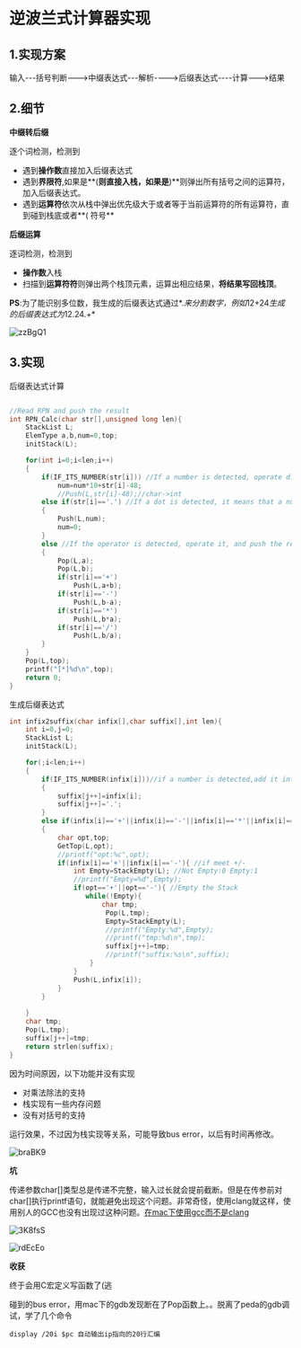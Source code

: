 # 逆波兰式计算器实现



## 1.实现方案

输入---括号判断--->中缀表达式---解析---->后缀表达式----计算--->结果



## 2.细节

**中缀转后缀**

逐个词检测，检测到

- 遇到**操作数**直接加入后缀表达式
- 遇到**界限符**,如果是**(**则直接入栈，如果是**)**则弹出所有括号之间的运算符，加入后缀表达式。
- 遇到**运算符**依次从栈中弹出优先级大于或者等于当前运算符的所有运算符，直到碰到栈底或者**( 符号**

**后缀运算**

逐词检测，检测到

- **操作数**入栈
- 扫描到**运算符符**则弹出两个栈顶元素，运算出相应结果，**将结果写回栈顶**。

**PS**:为了能识别多位数，我生成的后缀表达式通过*.*来分割数字，例如*12+24*生成的后缀表达式为*12.24.+*

![zzBgQ1](https://gitee.com/p0kerface/blog_image_management/raw/master/uPic/zzBgQ1.png)

## 3.实现

后缀表达式计算

```c++

//Read RPN and push the result
int RPN_Calc(char str[],unsigned long len){
    StackList L;
    ElemType a,b,num=0,top;
    initStack(L);

    for(int i=0;i<len;i++)
    {
        if(IF_ITS_NUMBER(str[i])) //If a number is detected, operate directly
            num=num*10+str[i]-48;
            //Push(L,str[i]-48);//char->int
        else if(str[i]=='.') //If a dot is detected, it means that a number has been entered
        {
            Push(L,num);
            num=0;
        }
        else //If the operator is detected, operate it, and push the result onto the stack after the end
        {
            Pop(L,a);
            Pop(L,b);
            if(str[i]=='+')
                Push(L,a+b);
            if(str[i]=='-')
                Push(L,b-a);
            if(str[i]=='*')
                Push(L,b*a);
            if(str[i]=='/')
                Push(L,b/a);
        }
    }
    Pop(L,top);
    printf("[*]%d\n",top);
    return 0;
}
```

生成后缀表达式

```c++
int infix2suffix(char infix[],char suffix[],int len){
    int i=0,j=0;
    StackList L;
    initStack(L);

    for(;i<len;i++)
    {
        if(IF_ITS_NUMBER(infix[i]))//if a number is detected,add it into suffix
        {
            suffix[j++]=infix[i];
            suffix[j++]='.';
        }
        else if(infix[i]=='+'||infix[i]=='-'||infix[i]=='*'||infix[i]=='/')//if an operator is detected
        {
            char opt,top;
            GetTop(L,opt);
            //printf("opt:%c",opt);
            if(infix[i]=='+'||infix[i]=='-'){ //if meet +/-
                int Empty=StackEmpty(L); //Not Empty:0 Empty:1
                //printf("Empty=%d",Empty);
                if(opt=='+'||opt=='-'){ //Empty the Stack
                   while(!Empty){
                       char tmp;
                        Pop(L,tmp);
                        Empty=StackEmpty(L);
                        //printf("Empty:%d",Empty);
                        //printf("tmp:%d\n",tmp);
                        suffix[j++]=tmp;
                        //printf("suffix:%s\n",suffix);
                    }
                }
                Push(L,infix[i]);
            }
        }
        
    }
    char tmp;
    Pop(L,tmp);
    suffix[j++]=tmp;
    return strlen(suffix);
}
```



因为时间原因，以下功能并没有实现

- 对乘法除法的支持
- 栈实现有一些内存问题
- 没有对括号的支持

运行效果，不过因为栈实现等关系，可能导致bus error，以后有时间再修改。

![braBK9](https://gitee.com/p0kerface/blog_image_management/raw/master/uPic/braBK9.png)



**坑**

传递参数char[]类型总是传递不完整，输入过长就会提前截断。但是在传参前对char[]执行printf语句，就能避免出现这个问题。非常奇怪，使用clang就这样，使用别人的GCC也没有出现过这种问题。[在mac下使用gcc而不是clang](https://blog.csdn.net/u010167269/article/details/51951582)

![3K8fsS](https://gitee.com/p0kerface/blog_image_management/raw/master/uPic/3K8fsS.png)

![rdEcEo](https://gitee.com/p0kerface/blog_image_management/raw/master/uPic/rdEcEo.png)



**收获**

终于会用C宏定义写函数了(逃

碰到的bus error，用mac下的gdb发现断在了Pop函数上。。脱离了peda的gdb调试，学了几个命令

 ```
display /20i $pc 自动输出ip指向的20行汇编
 ```

